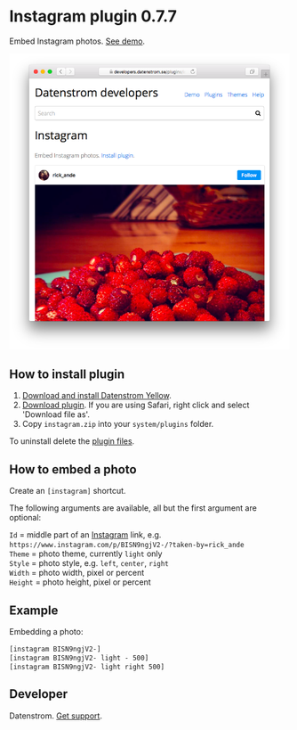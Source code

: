 Instagram plugin 0.7.7
======================
Embed Instagram photos. [See demo](https://developers.datenstrom.se/plugins/instagram).

<p align="center"><img src="instagram-screenshot.png?raw=true" alt="Screenshot"></p>

## How to install plugin

1. [Download and install Datenstrom Yellow](https://github.com/datenstrom/yellow/).
2. [Download plugin](https://github.com/datenstrom/yellow-plugins/raw/master/zip/instagram.zip). If you are using Safari, right click and select 'Download file as'.
3. Copy `instagram.zip` into your `system/plugins` folder.

To uninstall delete the [plugin files](update.ini).

## How to embed a photo

Create an `[instagram]` shortcut. 

The following arguments are available, all but the first argument are optional:
 
`Id` = middle part of an [Instagram](https://www.instagram.com) link, e.g. `https://www.instagram.com/p/BISN9ngjV2-/?taken-by=rick_ande`  
`Theme` = photo theme, currently `light` only  
`Style` = photo style, e.g. `left`, `center`, `right`  
`Width` = photo width, pixel or percent  
`Height` = photo height, pixel or percent  

## Example

Embedding a photo:

    [instagram BISN9ngjV2-]
    [instagram BISN9ngjV2- light - 500]
    [instagram BISN9ngjV2- light right 500]

## Developer

Datenstrom. [Get support](https://developers.datenstrom.se/help/support).
